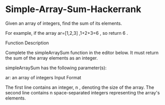 # Simple-Array-Sum-Hackerrank
Given an array of integers, find the sum of its elements.

For example, if the array ar=[1,2,3] ,1+2+3=6 , so return 6 .

Function Description

Complete the simpleArraySum function in the editor below. It must return the sum of the array elements as an integer.

simpleArraySum has the following parameter(s):

ar: an array of integers
Input Format

The first line contains an integer, n , denoting the size of the array.
The second line contains n space-separated integers representing the array's elements.
